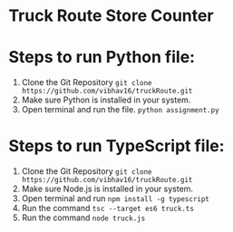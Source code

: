 # Truck Route Store Counter

# Steps to run Python file:
1) Clone the Git Repository
`git clone https://github.com/vibhav16/truckRoute.git`
2) Make sure Python is installed in your system.
3) Open terminal and run the file.
`python assignment.py`

# Steps to run TypeScript file:
1) Clone the Git Repository
`git clone https://github.com/vibhav16/truckRoute.git`
2) Make sure Node.js is installed in your system.
3) Open terminal and run `npm install -g typescript`
4) Run the command `tsc --target es6 truck.ts`
5) Run the command `node truck.js`
